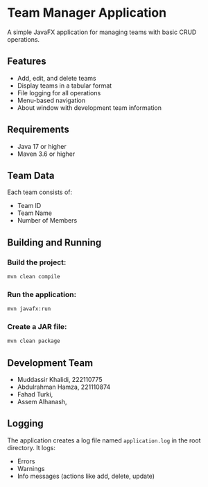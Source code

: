 # Team Manager Application

A simple JavaFX application for managing teams with basic CRUD operations.

## Features

- Add, edit, and delete teams
- Display teams in a tabular format
- File logging for all operations
- Menu-based navigation
- About window with development team information

## Requirements

- Java 17 or higher
- Maven 3.6 or higher

## Team Data

Each team consists of:
- Team ID
- Team Name
- Number of Members

## Building and Running

### Build the project:
```bash
mvn clean compile
```

### Run the application:
```bash
mvn javafx:run
```

### Create a JAR file:
```bash
mvn clean package
```

## Development Team

- Muddassir Khalidi, 222110775
- Abdulrahman Hamza, 221110874
- Fahad Turki, <student ID>
- Assem Alhanash, <student ID>

## Logging

The application creates a log file named `application.log` in the root directory. It logs:
- Errors
- Warnings
- Info messages (actions like add, delete, update)

